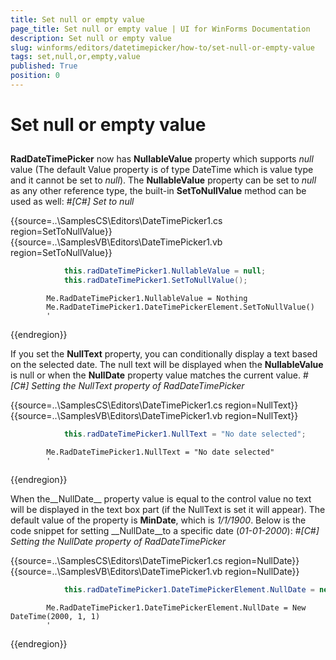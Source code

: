 ```yaml
---
title: Set null or empty value
page_title: Set null or empty value | UI for WinForms Documentation
description: Set null or empty value
slug: winforms/editors/datetimepicker/how-to/set-null-or-empty-value
tags: set,null,or,empty,value
published: True
position: 0
---
```


# Set null or empty value



## 

__RadDateTimePicker__ now has __NullableValue__ property which supports *null* value
          (The default Value property is of type DateTime which is value type and it cannot be set to *null*).
          The __NullableValue__ property can be set to *null* as any other reference type, the built-in __SetToNullValue__ 
          method can be used as well:
      #_[C#] Set to null_

	



{{source=..\SamplesCS\Editors\DateTimePicker1.cs region=SetToNullValue}} 
{{source=..\SamplesVB\Editors\DateTimePicker1.vb region=SetToNullValue}} 

````C#
            this.radDateTimePicker1.NullableValue = null;
            this.radDateTimePicker1.SetToNullValue();
````
````VB.NET
        Me.RadDateTimePicker1.NullableValue = Nothing
        Me.RadDateTimePicker1.DateTimePickerElement.SetToNullValue()
        '
````

{{endregion}} 




If you set the __NullText__ property, you can conditionally display a text based on the selected date. The null text will be displayed 
          when the __NullableValue__ is null or when the __NullDate__ property value matches the current value.
        #_[C#] Setting the NullText property of RadDateTimePicker_

	



{{source=..\SamplesCS\Editors\DateTimePicker1.cs region=NullText}} 
{{source=..\SamplesVB\Editors\DateTimePicker1.vb region=NullText}} 

````C#
            this.radDateTimePicker1.NullText = "No date selected";
````
````VB.NET
        Me.RadDateTimePicker1.NullText = "No date selected"
        '
````

{{endregion}} 




When the__NullDate__ property value is equal to the control value no text will be displayed in the text box part (if the NullText is set it will appear).
         The default value of the property is __MinDate__, which is *1/1/1900*.
          Below is the code snippet for setting __NullDate__to a specific date (*01-01-2000*):
        #_[C#] Setting the NullDate property of RadDateTimePicker_

	



{{source=..\SamplesCS\Editors\DateTimePicker1.cs region=NullDate}} 
{{source=..\SamplesVB\Editors\DateTimePicker1.vb region=NullDate}} 

````C#
            this.radDateTimePicker1.DateTimePickerElement.NullDate = new DateTime(2000, 01, 01);
````
````VB.NET
        Me.RadDateTimePicker1.DateTimePickerElement.NullDate = New DateTime(2000, 1, 1)
        '
````

{{endregion}} 



